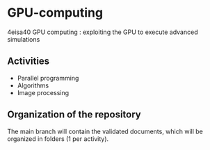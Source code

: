 # GPU-computing
4eisa40 GPU computing : exploiting the GPU to execute advanced simulations

## Activities
- Parallel programming
- Algorithms
- Image processing

## Organization of the repository

The main branch will contain the validated documents, which will be organized in folders (1 per activity).
